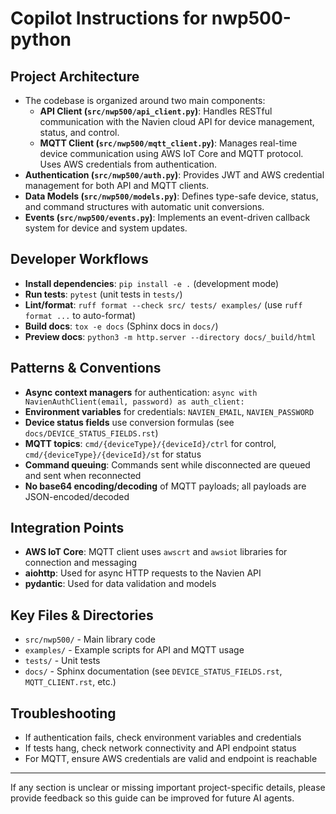 # Copilot Instructions for nwp500-python

## Project Architecture
- The codebase is organized around two main components:
  - **API Client (`src/nwp500/api_client.py`)**: Handles RESTful communication with the Navien cloud API for device management, status, and control.
  - **MQTT Client (`src/nwp500/mqtt_client.py`)**: Manages real-time device communication using AWS IoT Core and MQTT protocol. Uses AWS credentials from authentication.
- **Authentication (`src/nwp500/auth.py`)**: Provides JWT and AWS credential management for both API and MQTT clients.
- **Data Models (`src/nwp500/models.py`)**: Defines type-safe device, status, and command structures with automatic unit conversions.
- **Events (`src/nwp500/events.py`)**: Implements an event-driven callback system for device and system updates.

## Developer Workflows
- **Install dependencies**: `pip install -e .` (development mode)
- **Run tests**: `pytest` (unit tests in `tests/`)
- **Lint/format**: `ruff format --check src/ tests/ examples/` (use `ruff format ...` to auto-format)
- **Build docs**: `tox -e docs` (Sphinx docs in `docs/`)
- **Preview docs**: `python3 -m http.server --directory docs/_build/html`

## Patterns & Conventions
- **Async context managers** for authentication: `async with NavienAuthClient(email, password) as auth_client:`
- **Environment variables** for credentials: `NAVIEN_EMAIL`, `NAVIEN_PASSWORD`
- **Device status fields** use conversion formulas (see `docs/DEVICE_STATUS_FIELDS.rst`)
- **MQTT topics**: `cmd/{deviceType}/{deviceId}/ctrl` for control, `cmd/{deviceType}/{deviceId}/st` for status
- **Command queuing**: Commands sent while disconnected are queued and sent when reconnected
- **No base64 encoding/decoding** of MQTT payloads; all payloads are JSON-encoded/decoded

## Integration Points
- **AWS IoT Core**: MQTT client uses `awscrt` and `awsiot` libraries for connection and messaging
- **aiohttp**: Used for async HTTP requests to the Navien API
- **pydantic**: Used for data validation and models

## Key Files & Directories
- `src/nwp500/` - Main library code
- `examples/` - Example scripts for API and MQTT usage
- `tests/` - Unit tests
- `docs/` - Sphinx documentation (see `DEVICE_STATUS_FIELDS.rst`, `MQTT_CLIENT.rst`, etc.)

## Troubleshooting
- If authentication fails, check environment variables and credentials
- If tests hang, check network connectivity and API endpoint status
- For MQTT, ensure AWS credentials are valid and endpoint is reachable

---

If any section is unclear or missing important project-specific details, please provide feedback so this guide can be improved for future AI agents.
